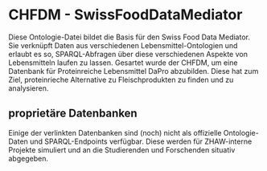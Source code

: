 # CHFDM - SwissFoodDataMediator

Diese Ontologie-Datei bildet die Basis für den Swiss Food Data Mediator. Sie verknüpft Daten aus verschiedenen Lebensmittel-Ontologien und erlaubt es so, SPARQL-Abfragen über diese verschiedenen Aspekte von Lebensmitteln laufen zu lassen. Gesartet wurde der CHFDM, um eine Datenbank für Proteinreiche Lebensmittel DaPro abzubilden. Diese hat zum Ziel, proteinrieche Alternative zu Fleischprodukten zu finden und zu analysieren.

## proprietäre Datenbanken

Einige der verlinkten Datenbanken sind (noch) nicht als offizielle Ontologie-Daten und SPARQL-Endpoints verfügbar. Diese werden für ZHAW-interne Projekte simuliert und an die Studierenden und Forschenden situativ abgegeben.
